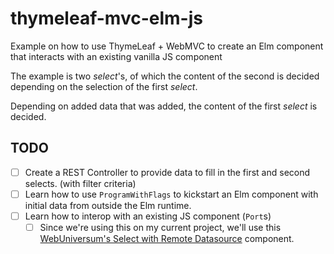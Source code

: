# thymeleaf-mvc-elm-js
Example on how to use ThymeLeaf + WebMVC to create an Elm component that interacts with an existing vanilla JS component

The example is two _select_'s, of which the content of the second is decided depending on the selection of the first _select_.

Depending on added data that was added, the content of the first _select_ is decided.

## TODO

* [ ] Create a REST Controller to provide data to fill in the first and second selects. (with filter criteria)
* [ ] Learn how to use `ProgramWithFlags` to kickstart an Elm component with initial data from outside the Elm runtime.
* [ ] Learn how to interop with an existing JS component (`Port`s)
    * [ ] Since we're using this on my current project, we'll use this [WebUniversum's Select with Remote Datasource](https://overheid.vlaanderen.be/webuniversum/webcomponenten-versie-2#select-remote-datasource) component.